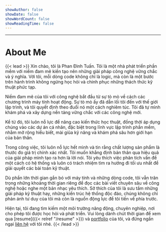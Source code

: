 ```yaml
---
showAuthor: false
showDate: false
showWordCount: false
showReadingTime: false
---
```

***
# About Me
{{< lead >}}
Xin chào, tôi là Phan Đình Tuấn. Tôi là một nhà phát triển phần mềm với niềm đam mê kiến tạo nên những giải pháp công nghệ vững chắc và ý nghĩa. Với tôi, mỗi dòng code không chỉ là logic, mà còn là một bước trên hành trình không ngừng học hỏi và chinh phục những thách thức kỹ thuật phức tạp.

Niềm đam mê của tôi với công nghệ bắt đầu từ sự tò mò về cách các chương trình máy tính hoạt động. Sự tò mò ấy đã dẫn lối tôi đến với thế giới lập trình, và tôi quyết định theo đuổi nó một cách nghiêm túc. Tôi đã tự mình khám phá và xây dựng nền tảng vững chắc với các công nghệ mới.

Kể từ đó, tôi luôn nỗ lực để nâng cao kiến thức học thuật, đồng thời áp dụng chúng vào các dự án cá nhân, đặc biệt trong lĩnh vực lập trình phần mềm, nhằm mở rộng hiểu biết, mài giũa kỹ năng và khám phá sâu hơn giới hạn của bản thân.

Trong công việc, tôi luôn nỗ lực hết mình và tin rằng chất lượng sản phẩm là thước đo giá trị chính xác nhất. Tôi muốn khẳng định bản thân qua hiệu quả của giải pháp mình tạo ra hơn là lời nói. Tôi yêu thích việc phân tích vấn đề một cách có hệ thống và luôn có trách nhiệm tìm ra hướng đi tối ưu nhất để giải quyết các bài toán kỹ thuật.

Dù phần lớn thời gian gắn bó với máy tính và những dòng code, tôi vẫn trân trọng những khoảng thời gian riêng để đọc các bài viết chuyên sâu về công nghệ hoặc nghe một bản nhạc yêu thích. Sở thích của tôi là sưu tầm những giải pháp kỹ thuật hay, những kiến trúc hệ thống độc đáo, chúng không chỉ phản ánh tư duy của tôi mà còn là nguồn động lực để tôi tiến về phía trước.

Hiện tại, tôi đang tìm kiếm một môi trường năng động, chuyên nghiệp, nơi cho phép tôi được học hỏi và phát triển. Vui lòng dành chút thời gian để xem qua [resume]({{< relref "/resume" >}}) và [portfolio](LINK_DEN_PORTFOLIO_CUA_BAN) của tôi, và đừng ngần ngại [liên hệ](LINK_DEN_TRANG_LIEN_HE) với tôi nhé.
{{< /lead >}}
